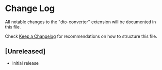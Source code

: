 # Change Log

All notable changes to the "dto-converter" extension will be documented in this file.

Check [Keep a Changelog](http://keepachangelog.com/) for recommendations on how to structure this file.

## [Unreleased]

- Initial release